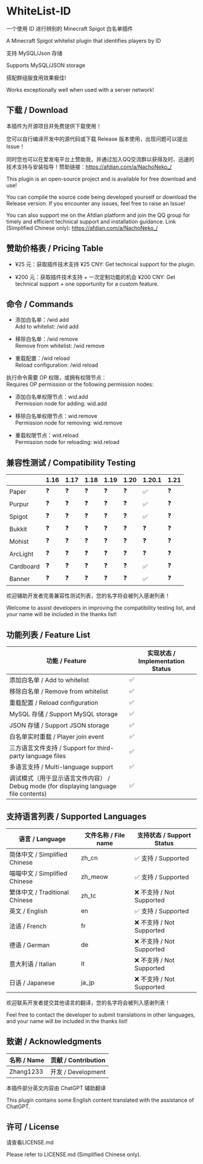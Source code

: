 # WhiteList-ID

一个使用 ID 进行辨别的 Minecraft Spigot 白名单插件

A Minecraft Spigot whitelist plugin that identifies players by ID

支持 MySQL/Json 存储

Supports MySQL/JSON storage

搭配群组服食用效果极佳!

Works exceptionally well when used with a server network!
## 下载 / Download
本插件为开源项目并免费提供下载使用！

您可以自行编译开发中的源代码或下载 Release 版本使用，出现问题可以提出 Issue！

同时您也可以在爱发电平台上赞助我，并通过加入QQ交流群以获得及时、迅速的技术支持与安装指导！赞助链接：https://afdian.com/a/NachoNeko_/

This plugin is an open-source project and is available for free download and use!

You can compile the source code being developed yourself or download the Release version. If you encounter any issues, feel free to raise an Issue!

You can also support me on the Afdian platform and join the QQ group for timely and efficient technical support and installation guidance. Link (Simplified Chinese only): https://afdian.com/a/NachoNeko_/

## 赞助价格表 / Pricing Table

- ¥25 元：获取插件技术支持 
  ¥25 CNY: Get technical support for the plugin.

- ¥200 元：获取插件技术支持 + 一次定制功能的机会
  ¥200 CNY: Get technical support + one opportunity for a custom feature.

## 命令 / Commands

- 添加白名单：/wid add <playername>  
  Add to whitelist: /wid add <playername>
  
- 移除白名单：/wid remove <playername>  
  Remove from whitelist: /wid remove <playername>
  
- 重载配置：/wid reload  
  Reload configuration: /wid reload

执行命令需要 OP 权限，或拥有权限节点：  
Requires OP permission or the following permission nodes:

- 添加白名单权限节点：wid.add  
  Permission node for adding: wid.add
  
- 移除白名单权限节点：wid.remove  
  Permission node for removing: wid.remove
  
- 重载权限节点：wid.reload  
  Permission node for reloading: wid.reload

## 兼容性测试 / Compatibility Testing

|        | 1.16 | 1.17 | 1.18 | 1.19 | 1.20 | 1.20.1 | 1.21 |
|--------|------|------|------|------|------|------|------|
| Paper  | ❓   | ❓   | ❓   | ❓   | ❓   | ✅  | ❓   |
| Purpur | ❓   | ❓   | ❓   | ❓   | ❓   | ✅   | ❓   |
| Spigot | ❓   | ❓   | ❓   | ❓   | ❓   | ✅   | ❓   |
| Bukkit | ❓   | ❓   | ❓   | ❓   | ❓   |  ❓  | ❓   |
| Mohist | ❓   | ❓   | ❓   | ❓   | ❓   | ❓   | ❓   |
| ArcLight | ❓   | ❓   | ❓   | ❓   | ❓   | ❓   | ❓   |
| Cardboard | ❓   | ❓   | ❓   | ❓   | ❓   | ✅   | ❓   |
| Banner  | ❓   | ❓   | ❓   | ❓   | ❓   | ✅   | ❓   |

欢迎辅助开发者完善兼容性测试列表，您的名字将会被列入感谢列表！

Welcome to assist developers in improving the compatibility testing list, and your name will be included in the thanks list!

## 功能列表 / Feature List

| 功能 / Feature                          | 实现状态 / Implementation Status |
|-----------------------------------------|-----------------------------------|
| 添加白名单 / Add to whitelist          | ✅                                |
| 移除白名单 / Remove from whitelist     | ✅                                |
| 重载配置 / Reload configuration         | ✅                                |
| MySQL 存储 / Support MySQL storage      | ✅                                |
| JSON 存储 / Support JSON storage        | ✅                                |
| 白名单实时重载 / Player join event      | ✅                                |
| 三方语言文件支持 / Support for third-party language files | ✅                                |
| 多语言支持 / Multi-language support     | ✅                                |
| 调试模式（用于显示语言文件内容） / Debug mode (for displaying language file contents) | ✅                                |


## 支持语言列表 / Supported Languages

| 语言 / Language   | 文件名称 / File name |支持状态 / Support Status |
|--------------------|---------------------------|---------------------------|
| 简体中文 / Simplified Chinese | zh_cn | ✅ 支持 / Supported        |
| 喵喵中文 / Simplified Chinese | zh_meow | ✅ 支持 / Supported        |
| 繁体中文 / Traditional Chinese | zh_tc | ❌ 不支持 / Not Supported |
| 英文 / English      | en | ✅ 支持 / Supported        |
| 法语 / French       | fr | ❌ 不支持 / Not Supported |
| 德语 / German       | de | ❌ 不支持 / Not Supported |
| 意大利语 / Italian  | it | ❌ 不支持 / Not Supported |
| 日语 / Japanese     | ja_jp | ❌ 不支持 / Not Supported |

欢迎联系开发者提交其他语言的翻译，您的名字将会被列入感谢列表！

Feel free to contact the developer to submit translations in other languages, and your name will be included in the thanks list!

## 致谢 / Acknowledgments

| 名称 / Name | 贡献 / Contribution |
|-------------|---------------------|
| Zhang1233   | 开发 / Development   |

本插件部分英文内容由 ChatGPT 辅助翻译

This plugin contains some English content translated with the assistance of ChatGPT.

## 许可 / License

请查看LICENSE.md

Please refer to LICENSE.md (Simplified Chinese only).
